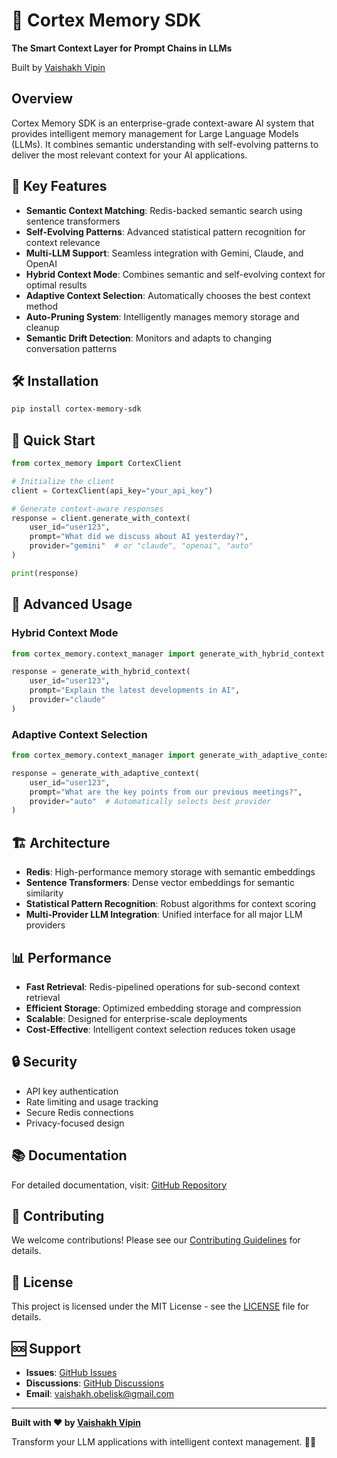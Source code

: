 # 🧠 Cortex Memory SDK

**The Smart Context Layer for Prompt Chains in LLMs**

Built by [Vaishakh Vipin](https://github.com/VaishakhVipin)

## Overview

Cortex Memory SDK is an enterprise-grade context-aware AI system that provides intelligent memory management for Large Language Models (LLMs). It combines semantic understanding with self-evolving patterns to deliver the most relevant context for your AI applications.

## 🚀 Key Features

- **Semantic Context Matching**: Redis-backed semantic search using sentence transformers
- **Self-Evolving Patterns**: Advanced statistical pattern recognition for context relevance
- **Multi-LLM Support**: Seamless integration with Gemini, Claude, and OpenAI
- **Hybrid Context Mode**: Combines semantic and self-evolving context for optimal results
- **Adaptive Context Selection**: Automatically chooses the best context method
- **Auto-Pruning System**: Intelligently manages memory storage and cleanup
- **Semantic Drift Detection**: Monitors and adapts to changing conversation patterns

## 🛠️ Installation

```bash
pip install cortex-memory-sdk
```

## 📖 Quick Start

```python
from cortex_memory import CortexClient

# Initialize the client
client = CortexClient(api_key="your_api_key")

# Generate context-aware responses
response = client.generate_with_context(
    user_id="user123",
    prompt="What did we discuss about AI yesterday?",
    provider="gemini"  # or "claude", "openai", "auto"
)

print(response)
```

## 🔧 Advanced Usage

### Hybrid Context Mode
```python
from cortex_memory.context_manager import generate_with_hybrid_context

response = generate_with_hybrid_context(
    user_id="user123",
    prompt="Explain the latest developments in AI",
    provider="claude"
)
```

### Adaptive Context Selection
```python
from cortex_memory.context_manager import generate_with_adaptive_context

response = generate_with_adaptive_context(
    user_id="user123",
    prompt="What are the key points from our previous meetings?",
    provider="auto"  # Automatically selects best provider
)
```

## 🏗️ Architecture

- **Redis**: High-performance memory storage with semantic embeddings
- **Sentence Transformers**: Dense vector embeddings for semantic similarity
- **Statistical Pattern Recognition**: Robust algorithms for context scoring
- **Multi-Provider LLM Integration**: Unified interface for all major LLM providers

## 📊 Performance

- **Fast Retrieval**: Redis-pipelined operations for sub-second context retrieval
- **Efficient Storage**: Optimized embedding storage and compression
- **Scalable**: Designed for enterprise-scale deployments
- **Cost-Effective**: Intelligent context selection reduces token usage

## 🔒 Security

- API key authentication
- Rate limiting and usage tracking
- Secure Redis connections
- Privacy-focused design

## 📚 Documentation

For detailed documentation, visit: [GitHub Repository](https://github.com/VaishakhVipin/cortex-memory)

## 🤝 Contributing

We welcome contributions! Please see our [Contributing Guidelines](https://github.com/VaishakhVipin/cortex-memory/blob/main/CONTRIBUTING.md) for details.

## 📄 License

This project is licensed under the MIT License - see the [LICENSE](https://github.com/VaishakhVipin/cortex-memory/blob/main/LICENSE) file for details.

## 🆘 Support

- **Issues**: [GitHub Issues](https://github.com/VaishakhVipin/cortex-memory/issues)
- **Discussions**: [GitHub Discussions](https://github.com/VaishakhVipin/cortex-memory/discussions)
- **Email**: vaishakh.obelisk@gmail.com

---

**Built with ❤️ by [Vaishakh Vipin](https://github.com/VaishakhVipin)**

Transform your LLM applications with intelligent context management. 🧠✨ 